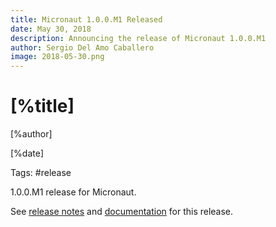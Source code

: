 ```yaml
---
title: Micronaut 1.0.0.M1 Released
date: May 30, 2018  
description: Announcing the release of Micronaut 1.0.0.M1
author: Sergio Del Amo Caballero
image: 2018-05-30.png
---
```


# [%title]

[%author]

[%date] 

Tags: #release

1.0.0.M1 release for Micronaut.

See [release notes](https://github.com/micronaut-projects/micronaut-core/releases/tag/v1.0.0.M1) and [documentation](http://docs.micronaut.io/1.0.0.M1/guide/index.html) for this release.
